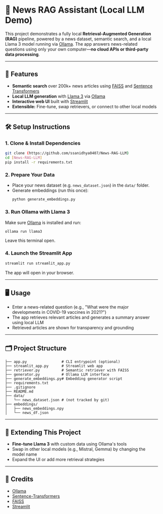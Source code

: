 # 📰 News RAG Assistant (Local LLM Demo)

This project demonstrates a fully local **Retrieval-Augmented Generation (RAG)** pipeline, powered by a news dataset, semantic search, and a local Llama 3 model running via [Ollama](https://ollama.com/). The app answers news-related questions using only your own computer—**no cloud APIs or third-party data processing**.

---

## 🚀 Features

- **Semantic search** over 200k+ news articles using [FAISS](https://faiss.ai/) and [Sentence Transformers](https://www.sbert.net/)
- **Local LLM generation** with [Llama 3](https://ollama.com/library/llama3) via [Ollama](https://ollama.com/)
- **Interactive web UI** built with [Streamlit](https://streamlit.io/)
- **Extensible:** Fine-tune, swap retrievers, or connect to other local models

---

## 🛠️ Setup Instructions

### 1. Clone & Install Dependencies

```bash
git clone (https://github.com/ssanidhya0407/News-RAG-LLM)
cd [News-RAG-LLM]
pip install -r requirements.txt
```

### 2. Prepare Your Data

- Place your news dataset (e.g. `news_dataset.json`) in the `data/` folder.
- Generate embeddings (run this once):
    ```bash
    python generate_embeddings.py
    ```

### 3. Run Ollama with Llama 3

Make sure [Ollama](https://ollama.com/) is installed and run:

```bash
ollama run llama3
```

Leave this terminal open.

### 4. Launch the Streamlit App

```bash
streamlit run streamlit_app.py
```

The app will open in your browser.

---

## 🖥️ Usage

- Enter a news-related question (e.g., "What were the major developments in COVID-19 vaccines in 2021?")
- The app retrieves relevant articles and generates a summary answer using local LLM
- Retrieved articles are shown for transparency and grounding

---

## 🗂️ Project Structure

```
├── app.py                # CLI entrypoint (optional)
├── streamlit_app.py      # Streamlit web app
├── retriever.py          # Semantic retriever with FAISS
├── generator.py          # Ollama LLM interface
├── generate_embeddings.py# Embedding generator script
├── requirements.txt
├── .gitignore
├── README.md
├── data/
│   └── news_dataset.json # (not tracked by git)
├── embeddings/
│   ├── news_embeddings.npy
│   └── news_df.json
```

---

## 🧩 Extending This Project

- **Fine-tune Llama 3** with custom data using Ollama's tools
- Swap in other local models (e.g., Mistral, Gemma) by changing the model name
- Expand the UI or add more retrieval strategies

---

## 🙏 Credits

- [Ollama](https://ollama.com/)
- [Sentence-Transformers](https://www.sbert.net/)
- [FAISS](https://faiss.ai/)
- [Streamlit](https://streamlit.io/)
